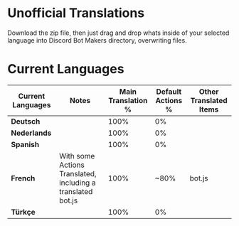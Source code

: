 Unofficial Translations
=

Download the zip file, then just drag and drop whats inside of your selected language into Discord Bot Makers directory, overwriting files.


Current Languages
==

| Current Languages 	| Notes                                                       	| Main Translation % 	| Default Actions % 	| Other Translated Items 	|
|-------------------	|-------------------------------------------------------------	|--------------------	|-------------------	|------------------------	|
| **Deutsch**       	|                                                             	| 100%               	| 0%                	|                        	|
| **Nederlands**    	|                                                             	| 100%               	| 0%                	|                        	|
| **Spanish**       	|                                                             	| 100%               	| 0%                	|                        	|
| **French**        	| With some Actions Translated, including a translated bot.js 	| 100%               	| ~80%              	| bot.js                 	|
| **Türkçe**        	|                                                             	| 100%               	| 0%                	|                        	|